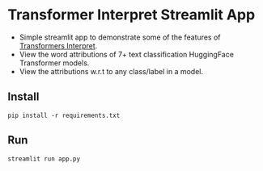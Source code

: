 # Transformer Interpret Streamlit App

- Simple streamlit app to demonstrate some of the features of [Transformers Interpret](https://github.com/cdpierse/transformers-interpret).
- View the word attributions of 7+ text classification HuggingFace Transformer models.
- View the attributions w.r.t to any class/label in a model.

## Install

`pip install -r requirements.txt `


## Run 

`streamlit run app.py`
